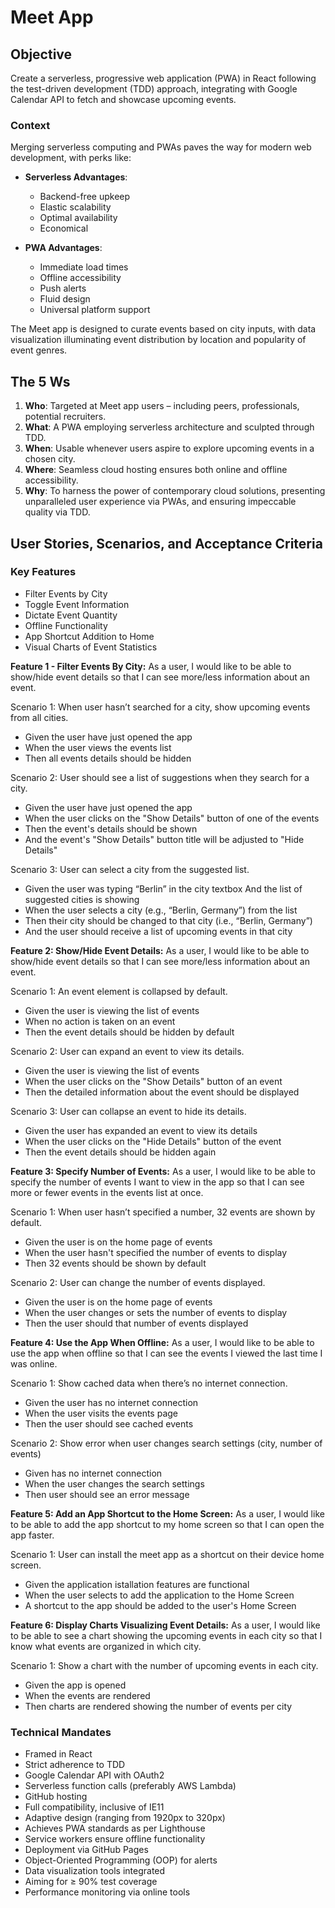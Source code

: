 # Meet App

## Objective
Create a serverless, progressive web application (PWA) in React following the test-driven development (TDD) approach, integrating with Google Calendar API to fetch and showcase upcoming events.

### Context
Merging serverless computing and PWAs paves the way for modern web development, with perks like:

- **Serverless Advantages**: 
    - Backend-free upkeep
    - Elastic scalability
    - Optimal availability
    - Economical
    
- **PWA Advantages**: 
    - Immediate load times
    - Offline accessibility
    - Push alerts
    - Fluid design
    - Universal platform support

The Meet app is designed to curate events based on city inputs, with data visualization illuminating event distribution by location and popularity of event genres.

## The 5 Ws
1. **Who**: Targeted at Meet app users – including peers, professionals, potential recruiters.
2. **What**: A PWA employing serverless architecture and sculpted through TDD.
3. **When**: Usable whenever users aspire to explore upcoming events in a chosen city.
4. **Where**: Seamless cloud hosting ensures both online and offline accessibility.
5. **Why**: To harness the power of contemporary cloud solutions, presenting unparalleled user experience via PWAs, and ensuring impeccable quality via TDD.

## User Stories, Scenarios, and Acceptance Criteria

### Key Features

- Filter Events by City
- Toggle Event Information
- Dictate Event Quantity
- Offline Functionality
- App Shortcut Addition to Home
- Visual Charts of Event Statistics

**Feature 1 - Filter Events By City:** As a user, I would like to be able to show/hide event details so that I can see more/less information about an event.

Scenario 1: When user hasn’t searched for a city, show upcoming events from all cities.
- Given the user have just opened the app
- When the user views the events list
- Then all events details should be hidden

Scenario 2: User should see a list of suggestions when they search for a city.
- Given the user have just opened the app
- When the user clicks on the "Show Details" button of one of the events
- Then the event's details should be shown
- And the event's "Show Details" button title will be adjusted to "Hide Details"

Scenario 3: User can select a city from the suggested list.
- Given the user was typing “Berlin” in the city textbox And the list of suggested cities is showing
- When the user selects a city (e.g., “Berlin, Germany”) from the list
- Then their city should be changed to that city (i.e., “Berlin, Germany”)
- And the user should receive a list of upcoming events in that city
 
**Feature 2: Show/Hide Event Details:** As a user, I would like to be able to show/hide event details so that I can see more/less
information about an event. 

Scenario 1: An event element is collapsed by default.
- Given the user is viewing the list of events
- When no action is taken on an event
- Then the event details should be hidden by default 

Scenario 2: User can expand an event to view its details.  
- Given the user is viewing the list of events
- When the user clicks on the "Show Details" button of an event
- Then the detailed information about the event should be displayed 

Scenario 3: User can collapse an event to hide its details.
- Given the user has expanded an event to view its details
- When the user clicks on the "Hide Details" button of the event
- Then the event details should be hidden again

**Feature 3: Specify Number of Events:** As a user, I would like to be able to specify the number of events I want to view in the app so
that I can see more or fewer events in the events list at once.

Scenario 1: When user hasn’t specified a number, 32 events are shown by default.
- Given the user is on the home page of events
- When the user hasn't specified the number of events to display
- Then 32 events should be shown by default

Scenario 2: User can change the number of events displayed.
- Given the user is on the home page of events
- When the user changes or sets the number of events to display
- Then the user should that number of events displayed

**Feature 4: Use the App When Offline:** As a user, I would like to be able to use the app when offline so that I can see the events I
viewed the last time I was online.

Scenario 1: Show cached data when there’s no internet connection. 
- Given the user has no internet connection 
- When the user visits the events page  
- Then the user should see cached events

Scenario 2: Show error when user changes search settings (city, number of events)  
- Given has no internet connection  
- When the user changes the search settings  
- Then user should see an error message

**Feature 5: Add an App Shortcut to the Home Screen:** As a user, I would like to be able to add the app shortcut to my home screen so that I can open the app faster.

Scenario 1: User can install the meet app as a shortcut on their device home screen.
- Given the application istallation features are functional
- When the user selects to add the application to the Home Screen
- A shortcut to the app should be added to the user's Home Screen  

**Feature 6: Display Charts Visualizing Event Details:** As a user, I would like to be able to see a chart showing the upcoming events in each city so that I know what events are organized in which city.

Scenario 1: Show a chart with the number of upcoming events in each city.
- Given the app is opened  
- When the events are rendered
- Then charts are rendered showing the number of events per city


### Technical Mandates

- Framed in React
- Strict adherence to TDD
- Google Calendar API with OAuth2
- Serverless function calls (preferably AWS Lambda)
- GitHub hosting
- Full compatibility, inclusive of IE11
- Adaptive design (ranging from 1920px to 320px)
- Achieves PWA standards as per Lighthouse
- Service workers ensure offline functionality
- Deployment via GitHub Pages
- Object-Oriented Programming (OOP) for alerts
- Data visualization tools integrated
- Aiming for ≥ 90% test coverage
- Performance monitoring via online tools